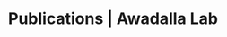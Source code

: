 ---
title: Publications | Awadalla Lab
permalink: /publications/
published: false
isPublic_b: true

publicationType_txt: journal
title_txt: "High-resolution genomic analysis of human mitochondrial RNA sequence variation."
pmid_ti: 24763589
publishDate_tdt: "2014-04-25T07:23:33.000Z"
journalTitle_txt: "Science (New York, N.Y.)"
volume_ti: 344
issue_ti: 6182
doi_txt: "10.1126/science.1251110"
authors_list: 
  - author_txt: "Hodgkinson A"
  - author_txt: "Idaghdour Y"
  - author_txt: "Gbeha E"
  - author_txt: "Grenier JC"
  - author_txt: "Hip-Ki E"
  - author_txt: "Bruat V"
  - author_txt: "Goulet JP"
  - author_txt: "de Malliard T"
  - author_txt: "Awadalla P"
---